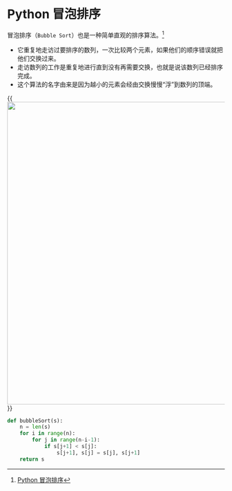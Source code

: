 # Python 冒泡排序 

    
冒泡排序（`Bubble Sort`）也是一种简单直观的排序算法。[^1]

- 它重复地走访过要排序的数列，一次比较两个元素，如果他们的顺序错误就把他们交换过来。
- 走访数列的工作是重复地进行直到没有再需要交换，也就是说该数列已经排序完成。
- 这个算法的名字由来是因为越小的元素会经由交换慢慢“浮”到数列的顶端。

{{<image src="/images/bubbleSort.gif" caption="冒泡排序" width="700">}}

```python
def bubbleSort(s):
    n = len(s)
    for i in range(n):
        for j in range(n-i-1):
            if s[j+1] < s[j]:
                s[j+1], s[j] = s[j], s[j+1]
    return s
```

[^1]: [Python 冒泡排序](https://www.runoob.com/python3/python-bubble-sort.html)


